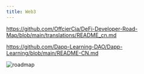 ```yaml
---
title: Web3
---
```


https://github.com/OffcierCia/DeFi-Developer-Road-Map/blob/main/translations/README_cn.md

https://github.com/Dapp-Learning-DAO/Dapp-Learning/blob/main/README-CN.md

![roadmap](https://img.0x64.in/2024/01/6588bd93fba30dcc32e125b426ed9c93.svg)
